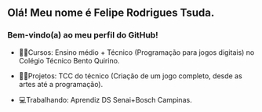## Olá! Meu nome é Felipe Rodrigues Tsuda.
### Bem-vindo(a) ao meu perfil do GitHub!

- 👨‍🏫Cursos: Ensino médio + Técnico (Programação para jogos digitais) no Colégio Técnico Bento Quirino.

- 👩‍💻Projetos: TCC do técnico (Criação de um jogo completo, desde as artes até a programação).

- 💻Trabalhando: Aprendiz DS Senai+Bosch Campinas.

